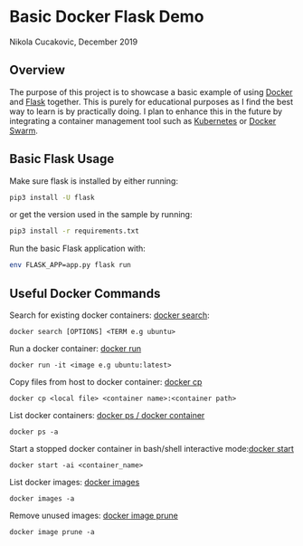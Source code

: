 # Basic Docker Flask Demo
Nikola Cucakovic, December 2019

## Overview
The purpose of this project is to showcase a basic example of using [Docker](https://www.docker.com/) and [Flask](https://palletsprojects.com/p/flask/) together. This is purely for educational purposes as I find the best way to learn is by practically doing. I plan to enhance this in the future by integrating a container management tool such as [Kubernetes](https://kubernetes.io/) or [Docker Swarm](https://docs.docker.com/engine/swarm/).

## Basic Flask Usage
Make sure flask is installed by either running:

```bash
pip3 install -U flask
```

or get the version used in the sample by running:

```bash
pip3 install -r requirements.txt
```

Run the basic Flask application with:

```bash
env FLASK_APP=app.py flask run
```

## Useful Docker Commands

Search for existing docker containers: [docker search](https://docs.docker.com/engine/reference/commandline/search/):
```docker
docker search [OPTIONS] <TERM e.g ubuntu>
```

Run a docker container: [docker run](https://docs.docker.com/engine/reference/run/)
```docker
docker run -it <image e.g ubuntu:latest>
```

Copy files from host to docker container: [docker cp](https://docs.docker.com/engine/reference/commandline/cp/)
```docker
docker cp <local file> <container name>:<container path>
```

List docker containers: [docker ps / docker container](https://docs.docker.com/engine/reference/commandline/ps/)
```docker
docker ps -a
```

Start a stopped docker container in bash/shell interactive mode:[docker start](https://docs.docker.com/engine/reference/commandline/start/)
```docker
docker start -ai <container_name>
```

List docker images: [docker images](https://docs.docker.com/engine/reference/commandline/images/)
```docker
docker images -a
```

Remove unused images: [docker image prune](https://docs.docker.com/engine/reference/commandline/image_prune/)
```docker
docker image prune -a
```
